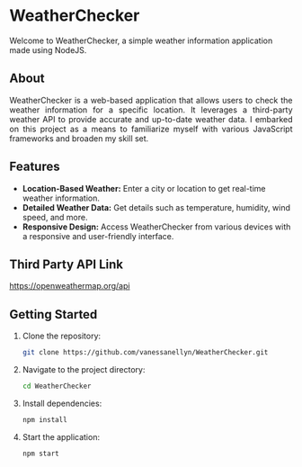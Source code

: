 # WeatherChecker

Welcome to WeatherChecker, a simple weather information application made using NodeJS.

## About

<p align="justify">WeatherChecker is a web-based application that allows users to check the weather information for a specific location. It leverages a third-party weather API to provide accurate and up-to-date weather data. I embarked on this project as a means to familiarize myself with various JavaScript frameworks and broaden my skill set.</p> 

## Features

- **Location-Based Weather:** Enter a city or location to get real-time weather information.
- **Detailed Weather Data:** Get details such as temperature, humidity, wind speed, and more.
- **Responsive Design:** Access WeatherChecker from various devices with a responsive and user-friendly interface.

## Third Party API Link
https://openweathermap.org/api

## Getting Started

1. Clone the repository:
      ```bash
      git clone https://github.com/vanessanellyn/WeatherChecker.git

2. Navigate to the project directory:
      ```bash
      cd WeatherChecker

3. Install dependencies:
      ```bash
      npm install

4. Start the application:
      ```bash
      npm start
